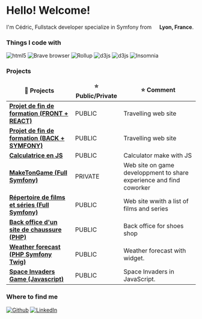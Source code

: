 <h1> Hello! Welcome!</h1>


<p>I'm Cédric, Fullstack developer specialize in Symfony from <img src="https://cdn-icons-png.flaticon.com/512/197/197560.png" width="13"/> <b>Lyon, France</b>. </p>
<h3>Things I code with</h3>
<p>

  <img alt="html5" src="https://img.shields.io/badge/-HTML5-E34F26?style=flat-square&logo=html5&logoColor=white" />
  <img alt="Brave browser" src="https://img.shields.io/badge/-CSS-blue?style=flat-square&logo=css3&logoColor=white" />
  <img alt="Rollup" src="https://img.shields.io/badge/-Javascript-yellow?style=flat-square&logo=javascript&logoColor=white" />
  <img alt="d3js" src="https://img.shields.io/badge/PHP-blue?style=flat-square&logo=php&logoColor=white" />
  <img alt="d3js" src="https://img.shields.io/badge/SYMFONY-blueviolet?style=flat-square&logo=symfony&logoColor=white" />
  <img alt="Insomnia" src="https://img.shields.io/badge/-Insomnia-5849BE?style=flat-square&logo=insomnia&logoColor=white" />
</p>
<h3>Projects</h3>
<table>
  <thead align="center">
    <tr border: none;>
      <td><b>🎁 Projects</b></td>
      <td><b>⭐ Public/Private</b></td>
      <td><b>⭐ Comment</b></td>
    </tr>
  </thead>
  <tbody>
    <tr>
      <td><a href="https://github.com/Leluya/O-Travel-front"><b>Projet de fin de formation (FRONT + REACT)</b></a></td>
      <td>PUBLIC</td>
      <td>Travelling web site</td>
    </tr>
    <tr>
      <td><a href="https://github.com/Leluya/O-Travel-back"><b>Projet de fin de formation (BACK + SYMFONY)</b></a></td>
      <td>PUBLIC</td>
      <td>Travelling web site</td>
    </tr>
    <tr>
      <td><a href="https://github.com/Leluya/Calculatrice-javascript"><b>Calculatrice en JS</b></a></td>
      <td>PUBLIC</td>
      <td>Calculator make with JS</td>
    </tr>
    <tr>
      <td><a href="https://github.com/Leluya/MakeTonGame"><b>MakeTonGame (Full Symfony)</b></a></td>
      <td>PRIVATE</td>
      <td>Web site on game developpment to share experience and find coworker</td>
    </tr>
    <tr>
      <td><a href="https://github.com/Leluya/Repertoire-de-films-et-series"><b>Répertoire de films et séries (Full Symfony)</b></a></td>
      <td>PUBLIC</td>
      <td>Web site wwith a list of films and series</td>
    </tr>
    <tr>
      <td><a href="https://github.com/Leluya/Back-office-site-de-chaussures"><b>Back office d'un site de chaussure (PHP)</b></a></td>
      <td>PUBLIC</td>
      <td>Back office for shoes shop</td>
    </tr>
    <tr>
      <td><a href="https://github.com/Leluya/Weather-forecast"><b>Weather forecast (PHP Symfony Twig)</b></a></td>
      <td>PUBLIC</td>
      <td>Weather forecast with widget.</td>
    </tr>
     <tr>
      <td><a href="https://github.com/Leluya/Space-Invaders"><b>Space Invaders Game (Javascript)</b></a></td>
      <td>PUBLIC</td>
      <td>Space Invaders in JavaScript.</td>
    </tr> 
  </tbody>
</table>

<h3>Where to find me</h3>
<p><a href="https://github.com/Leluya" target="_blank"><img alt="Github" src="https://img.shields.io/badge/GitHub-%2312100E.svg?&style=for-the-badge&logo=Github&logoColor=white" /></a> </a> <a href="https://www.linkedin.com/in/cedric-vandermaes-6269b44b/" target="_blank"><img alt="LinkedIn" src="https://img.shields.io/badge/linkedin-%230077B5.svg?&style=for-the-badge&logo=linkedin&logoColor=white" /></a> 
</p>
